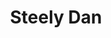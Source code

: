 ---
title: "Steely Dan"
summary: "Steely Dan is an American rock band founded in 1971 in New York by Walter Becker and Donald Fagen . Initially the band had a stable lineup, but in 1974 Becker and Fagen retired from live performances to become a studio-only band, opting to record with a revolving cast of session musicians. Rolling Stone has called them \"the perfect musical antiheroes for the seventies\".Becker and Fagen played together in a variety of bands from their time together studying at Bard College in Annandale-on-Hudson, New York. They later moved to Los Angeles, gathered a band of musicians, and began recording albums. Their first, Can't Buy a Thrill , established a template for their career, blending elements of rock, jazz, Latin music, R&B, blues, and sophisticated studio production with cryptic and ironic lyrics. The band enjoyed critical and commercial success through seven studio albums, peaking with their top-selling album Aja, released in 1977.After Steely Dan disbanded in 1981, Becker and Fagen worked sporadically on solo projects through the 1980s, though a cult following remained devoted to the group's work. Since reuniting in 1993, Steely Dan has toured steadily and released two albums of new material, the first of which, Two Against Nature, earned a Grammy Award for Album of the Year. Their final album of new studio material was 2003's Everything Must Go, though the band has continued to release compilations, box sets, and live albums on a regular basis. After Becker's death in 2017, Fagen reluctantly continued the group with himself as the sole official member.
They have sold more than 40 million albums worldwide and were inducted into the Rock and Roll Hall of Fame in March 2001. VH1 ranked Steely Dan at No. 82 on their list of the 100 Greatest Musical Artists of All Time. Rolling Stone ranked them No. 15 on its list of the 20 greatest duos of all time."
image: "steely-dan.jpg"
apple_music_artist_url: "https://music.apple.com/gb/artist/steely-dan/59606"
wikipedia_url: "https://en.wikipedia.org/wiki/Steely_Dan"
---